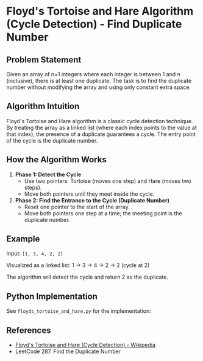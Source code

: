 # Floyd's Tortoise and Hare Algorithm (Cycle Detection) - Find Duplicate Number

## Problem Statement
Given an array of n+1 integers where each integer is between 1 and n (inclusive), there is at least one duplicate. The task is to find the duplicate number without modifying the array and using only constant extra space.

## Algorithm Intuition
Floyd's Tortoise and Hare algorithm is a classic cycle detection technique. By treating the array as a linked list (where each index points to the value at that index), the presence of a duplicate guarantees a cycle. The entry point of the cycle is the duplicate number.

## How the Algorithm Works
1. **Phase 1: Detect the Cycle**
   - Use two pointers: Tortoise (moves one step) and Hare (moves two steps).
   - Move both pointers until they meet inside the cycle.
2. **Phase 2: Find the Entrance to the Cycle (Duplicate Number)**
   - Reset one pointer to the start of the array.
   - Move both pointers one step at a time; the meeting point is the duplicate number.

## Example
Input: `[1, 3, 4, 2, 2]`

Visualized as a linked list:
1 → 3 → 4 → 2 → 2 (cycle at 2)

The algorithm will detect the cycle and return 2 as the duplicate.

## Python Implementation
See `floyds_tortoise_and_hare.py` for the implementation:


## References
- [Floyd's Tortoise and Hare (Cycle Detection) - Wikipedia](https://en.wikipedia.org/wiki/Cycle_detection)
- LeetCode 287. Find the Duplicate Number
